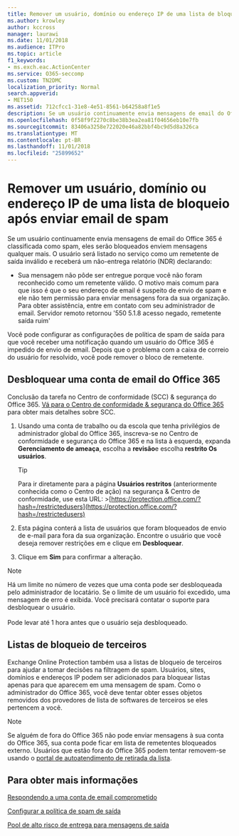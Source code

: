 ```yaml
---
title: Remover um usuário, domínio ou endereço IP de uma lista de bloqueio após enviar email de spam
ms.author: krowley
author: kccross
manager: laurawi
ms.date: 11/01/2018
ms.audience: ITPro
ms.topic: article
f1_keywords:
- ms.exch.eac.ActionCenter
ms.service: O365-seccomp
ms.custom: TN2DMC
localization_priority: Normal
search.appverid:
- MET150
ms.assetid: 712cfcc1-31e8-4e51-8561-b64258a8f1e5
description: Se um usuário continuamente envia mensagens de email do Office 365 é classificada como spam, eles serão bloqueados enviem mensagens qualquer mais.
ms.openlocfilehash: 0f58f9f2270c8be38b3ea2ea81f04656eb10e7fb
ms.sourcegitcommit: 83406a3258e722020e46a82bbf4bc9d5d8a326ca
ms.translationtype: MT
ms.contentlocale: pt-BR
ms.lasthandoff: 11/01/2018
ms.locfileid: "25899652"
---
```

# <a name="removing-a-user-domain-or-ip-address-from-a-block-list-after-sending-spam-email"></a>Remover um usuário, domínio ou endereço IP de uma lista de bloqueio após enviar email de spam

Se um usuário continuamente envia mensagens de email do Office 365 é classificada como spam, eles serão bloqueados enviem mensagens qualquer mais. O usuário será listado no serviço como um remetente de saída inválido e receberá um não-entrega relatório (NDR) declarando:

- Sua mensagem não pôde ser entregue porque você não foram reconhecido como um remetente válido. O motivo mais comum para que isso é que o seu endereço de email é suspeito de envio de spam e ele não tem permissão para enviar mensagens fora da sua organização. Para obter assistência, entre em contato com seu administrador de email.  Servidor remoto retornou '550 5.1.8 acesso negado, remetente saída ruim'

Você pode configurar as configurações de política de spam de saída para que você receber uma notificação quando um usuário do Office 365 é impedido de envio de email. Depois que o problema com a caixa de correio do usuário for resolvido, você pode remover o bloco de remetente.
  
## <a name="unblock-a-blocked-office-365-email-account"></a>Desbloquear uma conta de email do Office 365

Conclusão da tarefa no Centro de conformidade (SCC) & segurança do Office 365. [Vá para o Centro de conformidade & segurança do Office 365](go-to-the-securitycompliance-center.md) para obter mais detalhes sobre SCC.

1. Usando uma conta de trabalho ou da escola que tenha privilégios de administrador global do Office 365, inscreva-se no Centro de conformidade e segurança do Office 365 e na lista à esquerda, expanda **Gerenciamento de ameaça**, escolha a **revisão**e escolha **restrito Os usuários**.
    
    > [!TIP]
    > Para ir diretamente para a página **Usuários restritos** (anteriormente conhecida como o Centro de ação) na segurança &amp; Centro de conformidade, use esta URL: >[https://protection.office.com/?hash=/restrictedusers](https://protection.office.com/?hash=/restrictedusers)

2. Esta página conterá a lista de usuários que foram bloqueados de envio de e-mail para fora da sua organização.  Encontre o usuário que você deseja remover restrições em e clique em **Desbloquear**.

3. Clique em **Sim** para confirmar a alteração. 
    
> [!NOTE]
> Há um limite no número de vezes que uma conta pode ser desbloqueada pelo administrador de locatário. Se o limite de um usuário foi excedido, uma mensagem de erro é exibida. Você precisará contatar o suporte para desbloquear o usuário.</br></br> Pode levar até 1 hora antes que o usuário seja desbloqueado.
  
## <a name="third-party-block-lists"></a>Listas de bloqueio de terceiros

Exchange Online Protection também usa a listas de bloqueio de terceiros para ajudar a tomar decisões na filtragem de spam. Usuários, sites, domínios e endereços IP podem ser adicionados para bloquear listas apenas para que aparecem em uma mensagem de spam. Como o administrador do Office 365, você deve tentar obter esses objetos removidos dos provedores de lista de softwares de terceiros se eles pertencem a você.

> [!NOTE]
> Se alguém de fora do Office 365 não pode enviar mensagens à sua conta do Office 365, sua conta pode ficar em lista de remetentes bloqueados externo. Usuários que estão fora do Office 365 podem tentar removem-se usando o [portal de autoatendimento de retirada da lista](https://docs.microsoft.com/en-us/office365/SecurityCompliance/use-the-delist-portal-to-remove-yourself-from-the-office-365-blocked-senders-lis). 

## <a name="for-more-information"></a>Para obter mais informações

[Respondendo a uma conta de email comprometido](responding-to-a-compromised-email-account.md)

[Configurar a política de spam de saída](configure-the-outbound-spam-policy.md)
  
[Pool de alto risco de entrega para mensagens de saída](high-risk-delivery-pool-for-outbound-messages.md)

  

  

